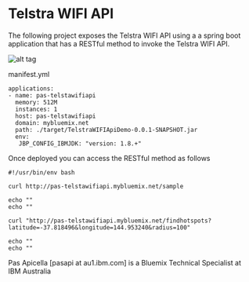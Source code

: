 <h1> Telstra WIFI API </h1>

The following project exposes the Telstra WIFI API using a a spring boot application that has a RESTful method to invoke 
the Telstra WIFI API.

![alt tag](https://dl.dropboxusercontent.com/u/15829935/bluemix-docs/telstraapi-bluemix/images/telstra-wifi.png)

manifest.yml

```
applications:
- name: pas-telstawifiapi
  memory: 512M
  instances: 1
  host: pas-telstawifiapi
  domain: mybluemix.net
  path: ./target/TelstraWIFIApiDemo-0.0.1-SNAPSHOT.jar
  env:
   JBP_CONFIG_IBMJDK: "version: 1.8.+"
 ```

Once deployed you can access the RESTful method as follows

```
#!/usr/bin/env bash

curl http://pas-telstawifiapi.mybluemix.net/sample

echo ""
echo ""

curl "http://pas-telstawifiapi.mybluemix.net/findhotspots?latitude=-37.818496&longitude=144.953240&radius=100"

echo ""
echo ""
```

Pas Apicella [pasapi at au1.ibm.com] is a Bluemix Technical Specialist at IBM Australia
